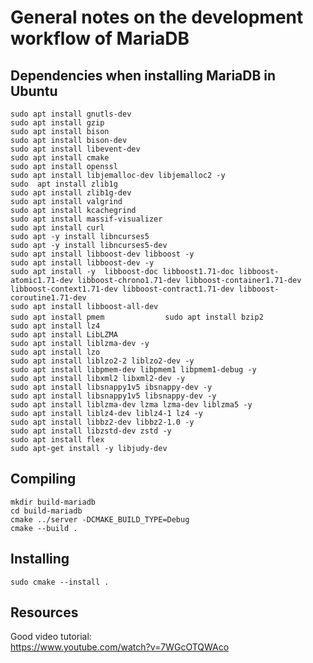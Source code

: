 # General notes on the development workflow of MariaDB

## Dependencies when installing MariaDB in Ubuntu
`sudo apt install gnutls-dev`<br />
`sudo apt install gzip		`<br /> 
`sudo apt install bison	`<br /> 
`sudo apt install bison-dev`<br />
`sudo apt install libevent-dev`<br />
`sudo apt install cmake 	   `<br />
`sudo apt install openssl	   `<br />
`sudo apt install libjemalloc-dev libjemalloc2 -y`<br />
`sudo  apt install zlib1g						  `<br />
`sudo apt install zlib1g-dev					  `<br />
`sudo apt install valgrind						  `<br />
`sudo apt install kcachegrind					  `<br />
`sudo apt install massif-visualizer			  `<br />
`sudo apt install curl							  `<br />
`sudo apt -y install libncurses5				  `<br />
`sudo apt -y install libncurses5-dev			  `<br />
`sudo apt install libboost-dev libboost -y		  `<br />
`sudo apt install libboost-dev -y				  `<br />
`sudo apt install -y  libboost-doc libboost1.71-doc libboost-atomic1.71-dev libboost-chrono1.71-dev libboost-container1.71-dev libboost-context1.71-dev libboost-contract1.71-dev libboost-coroutine1.71-dev`<br />
`sudo apt install libboost-all-dev`<br />
`sudo apt install pmem			   `
`sudo apt install bzip2		   `<br />
`sudo apt install lz4			   `<br />
`sudo apt install LibLZMA		   `<br />
`sudo apt install liblzma-dev -y  `<br />
`sudo apt install lzo			   `<br />
`sudo apt install liblzo2-2 liblzo2-dev -y`<br />
`sudo apt install libpmem-dev libpmem1 libpmem1-debug -y`<br />
`sudo apt install libxml2 libxml2-dev -y				 `<br />
`sudo apt install libsnappy1v5 ibsnappy-dev -y			 `<br />
`sudo apt install libsnappy1v5 libsnappy-dev -y		 `<br />
`sudo apt install liblzma-dev lzma lzma-dev liblzma5 -y`<br />
`sudo apt install liblz4-dev liblz4-1 lz4 -y			`<br />
`sudo apt install libbz2-dev libbz2-1.0 -y				`<br />
`sudo apt install libzstd-dev zstd -y					`<br />
`sudo apt install flex									`<br />
`sudo apt-get install -y libjudy-dev`<br />

## Compiling

`mkdir build-mariadb` <br />
`cd build-mariadb` <br />
`cmake ../server -DCMAKE_BUILD_TYPE=Debug` <br />
`cmake --build .` <br />

## Installing

`sudo cmake --install .`

## Resources
Good video tutorial: <br />
https://www.youtube.com/watch?v=7WGcOTQWAco


